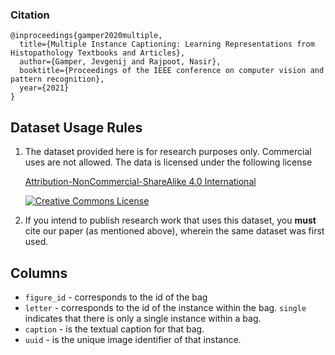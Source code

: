 ### Citation

```
@inproceedings{gamper2020multiple,
  title={Multiple Instance Captioning: Learning Representations from 
Histopathology Textbooks and Articles},
  author={Gamper, Jevgenij and Rajpoot, Nasir},
  booktitle={Proceedings of the IEEE conference on computer vision and pattern recognition},
  year={2021}
}
```

## Dataset Usage Rules

1. The dataset provided here is for research purposes only. Commercial uses are not allowed. The data is licensed under the following license

   [Attribution-NonCommercial-ShareAlike 4.0 International](http://creativecommons.org/licenses/by-nc-sa/4.0/)

   [![Creative Commons License](https://i.creativecommons.org/l/by-nc-sa/4.0/88x31.png)](http://creativecommons.org/licenses/by-nc-sa/4.0/)

2. If you intend to publish research work that uses this dataset, you **must** cite our paper (as mentioned above), wherein the same dataset was first used.

## Columns

* `figure_id` - corresponds to the id of the bag
* `letter` - corresponds to the id of the instance within the bag. `single` indicates that there is only a single instance within a bag.
* `caption` - is the textual caption for that bag.
* `uuid` - is the unique image identifier of that instance.


